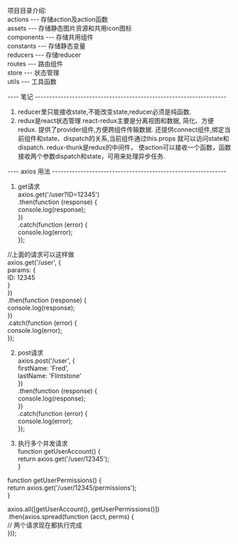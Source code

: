 项目目录介绍:<br/>
actions --- 存储action及action函数<br/>
assets --- 存储静态图片资源和共用icon图标<br/>
components --- 存储共用组件<br/>
constants --- 存储静态变量<br/>
reducers --- 存储reducer<br/>
routes --- 路由组件<br/>
store --- 状态管理<br/>
utils --- 工具函数<br/>

---- 笔记 -------------------------------------------------------------------<br/>
1. reducer里只能接收state,不能改变state,reducer必须是纯函数.<br/>
2. redux是react状态管理
   react-redux主要是分离视图和数据, 简化、方便redux. 提供了provider组件,方便跨组件传输数据.
              还提供connect组件,绑定当前组件和state、dispatch的关系,当前组件通过this.props
              就可以访问state和dispatch.
   redux-thunk是redux的中间件，
              使action可以接收一个函数，函数接收两个参数dispatch和state，可用来处理异步任务.




---- axios 用法 -------------------------------------------------------------<br/>
1. get请求<br/>
  axios.get('/user?ID=12345')<br/>
    .then(function (response) {<br/>
      console.log(response);<br/>
    })<br/>
    .catch(function (error) {<br/>
      console.log(error);<br/>
    });<br/>

  //上面的请求可以这样做<br/>
  axios.get('/user', {<br/>
      params: {<br/>
        ID: 12345<br/>
      }<br/>
    })<br/>
    .then(function (response) {<br/>
      console.log(response);<br/>
    })<br/>
    .catch(function (error) {<br/>
      console.log(error);<br/>
    });<br/>

2. post请求<br/>
  axios.post('/user', {<br/>
      firstName: 'Fred',<br/>
      lastName: 'Flintstone'<br/>
    })<br/>
    .then(function (response) {<br/>
      console.log(response);<br/>
    })<br/>
    .catch(function (error) {<br/>
      console.log(error);<br/>
    });<br/>

3. 执行多个并发请求<br/>
  function getUserAccount() {<br/>
    return axios.get('/user/12345');<br/>
  }<br/>

  function getUserPermissions() {<br/>
    return axios.get('/user/12345/permissions');<br/>
  }<br/>

  axios.all([getUserAccount(), getUserPermissions()])<br/>
    .then(axios.spread(function (acct, perms) {<br/>
      // 两个请求现在都执行完成<br/>
    }));<br/>


